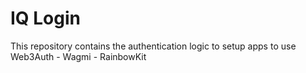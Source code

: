 # IQ Login
This repository contains the authentication logic to setup apps to use Web3Auth - Wagmi - RainbowKit
